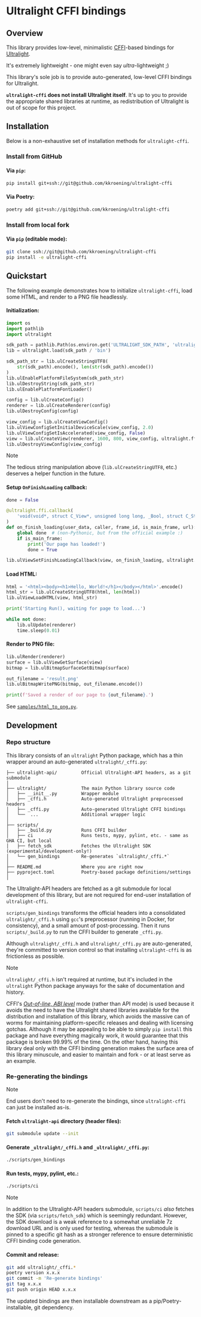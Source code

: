 # Ultralight CFFI bindings

## Overview

This library provides low-level, minimalistic [CFFI](https://cffi.readthedocs.io/en/latest/overview.html)-based bindings for [Ultralight](https://ultralig.ht/).

It's extremely lightweight - one might even say _ultra_-lightweight ;)

This library's sole job is to provide auto-generated, low-level CFFI bindings for Ultralight.

**`ultralight-cffi` does not install Ultralight itself**.  It's up to you to provide the appropriate shared libraries at runtime, as redistribution of Ultralight is out of scope for this project.

## Installation

Below is a non-exhaustive set of installation methods for `ultralight-cffi`.

### Install from GitHub

#### Via `pip`:

```bash
pip install git+ssh://git@github.com/kkroening/ultralight-cffi
```

#### Via Poetry:

```bash
poetry add git+ssh://git@github.com/kkroening/ultralight-cffi
```

### Install from local fork

#### Via `pip` (editable mode):

```bash
git clone ssh://git@github.com/kkroening/ultralight-cffi
pip install -e ultralight-cffi
```

## Quickstart

The following example demonstrates how to initialize `ultralight-cffi`, load some HTML, and render to a PNG file headlessly.

#### Initialization:

```python
import os
import pathlib
import ultralight

sdk_path = pathlib.Path(os.environ.get('ULTRALIGHT_SDK_PATH', 'ultralight-sdk'))
lib = ultralight.load(sdk_path / 'bin')

sdk_path_str = lib.ulCreateStringUTF8(
    str(sdk_path).encode(), len(str(sdk_path).encode())
)
lib.ulEnablePlatformFileSystem(sdk_path_str)
lib.ulDestroyString(sdk_path_str)
lib.ulEnablePlatformFontLoader()

config = lib.ulCreateConfig()
renderer = lib.ulCreateRenderer(config)
lib.ulDestroyConfig(config)

view_config = lib.ulCreateViewConfig()
lib.ulViewConfigSetInitialDeviceScale(view_config, 2.0)
lib.ulViewConfigSetIsAccelerated(view_config, False)
view = lib.ulCreateView(renderer, 1600, 800, view_config, ultralight.ffi.NULL)
lib.ulDestroyViewConfig(view_config)
```

> [!NOTE]
> The tedious string manipulation above (`lib.ulCreateStringUTF8`, etc.) deserves a helper function in the future.

#### Setup `OnFinishLoading` callback:

```python
done = False

@ultralight.ffi.callback(
    'void(void*, struct C_View*, unsigned long long, _Bool, struct C_String*)'
)
def on_finish_loading(user_data, caller, frame_id, is_main_frame, url):
    global done  # (non-Pythonic, but from the official example :)
    if is_main_frame:
        print('Our page has loaded!')
        done = True

lib.ulViewSetFinishLoadingCallback(view, on_finish_loading, ultralight.ffi.NULL)
```

#### Load HTML:

```python
html = '<html><body><h1>Hello, World!</h1></body></html>'.encode()
html_str = lib.ulCreateStringUTF8(html, len(html))
lib.ulViewLoadHTML(view, html_str)

print('Starting Run(), waiting for page to load...')

while not done:
    lib.ulUpdate(renderer)
    time.sleep(0.01)
```

#### Render to PNG file:

```python
lib.ulRender(renderer)
surface = lib.ulViewGetSurface(view)
bitmap = lib.ulBitmapSurfaceGetBitmap(surface)

out_filename = 'result.png'
lib.ulBitmapWritePNG(bitmap, out_filename.encode())

print(f'Saved a render of our page to {out_filename}.')
```

See [`samples/html_to_png.py`](samples/html_to_png.py).

## Development

### Repo structure

This library consists of an `ultralight` Python package, which has a thin wrapper around an auto-generated `ultralight/_cffi.py`:

```
├── ultralight-api/         Official Ultralight-API headers, as a git submodule
│
├── ultralight/             The main Python library source code
│   ├── __init__.py         Wrapper module
│   ├── _cffi.h             Auto-generated Ultralight preprocessed headers
│   ├── _cffi.py            Auto-generated Ultralight CFFI bindings
│   └──  ...                Additional wrapper logic
│
├── scripts/
│   ├── _build.py           Runs CFFI builder
│   ├── ci                  Runs tests, mypy, pylint, etc. - same as GHA CI, but local
│   ├── fetch_sdk           Fetches the Ultralight SDK (experimental/development-only!)
│   └── gen_bindings        Re-generates `ultralight/_cffi.*`
│
├── README.md               Where you are right now
├── pyproject.toml          Poetry-based package definitions/settings
│
```

The Ultralight-API headers are fetched as a git submodule for local development of this library, but are not required for end-user installation of `ultralight-cffi`.

`scripts/gen_bindings` transforms the official headers into a consolidated `ultralight/_cffi.h` using `gcc`'s preprocessor (running in Docker, for consistency), and a small amount of post-processing.  Then it runs `scripts/_build.py` to run the CFFI builder to generate `_cffi.py`.

Although `ultralight/_cffi.h` and `ultralight/_cffi.py` are auto-generated, they're committed to version control so that installing `ultralight-cffi` is as frictionless as possible.

> [!NOTE]
> `ultralight/_cffi.h` isn't required at runtime, but it's included in the `ultralight` Python package anyways for the sake of documentation and history.

CFFI's _[Out-of-line, ABI level](https://cffi.readthedocs.io/en/latest/overview.html#out-of-line-abi-level)_ mode (rather than API mode) is used because it avoids the need to have the Ultralight shared libraries available for the distribution and installation of this library, which avoids the massive can of worms for maintaining platform-specific releases and dealing with licensing gotchas.  Although it may be appealing to be able to simply `pip install` this package and have everything magically work, it would guarantee that this package is broken 99.99% of the time.  On the other hand, having this library deal only with the CFFI binding generation makes the surface area of this library minuscule, and easier to maintain and fork - or at least serve as an example.

### Re-generating the bindings

> [!NOTE]
> End users don't need to re-generate the bindings, since `ultralight-cffi` can just be installed as-is.

#### Fetch `ultralight-api` directory (header files):

```bash
git submodule update --init
```

#### Generate `_ultralight/_cffi.h` and `_ultralight/_cffi.py`:

```bash
./scripts/gen_bindings
```

#### Run tests, mypy, pylint, etc.:

```bash
./scripts/ci
```

> [!NOTE]
> In addition to the Ultralight-API headers submodule, `scripts/ci` _also_ fetches the SDK (via `scripts/fetch_sdk`) which is seemingly redundant.  However, the SDK download is a weak reference to a somewhat unreliable 7z download URL and is only used for testing, whereas the submodule is pinned to a specific git hash as a stronger reference to ensure deterministic CFFI binding code generation.

#### Commit and release:

```bash
git add ultralight/_cffi.*
poetry version x.x.x
git commit -m 'Re-generate bindings'
git tag x.x.x
git push origin HEAD x.x.x
```

The updated bindings are then installable downstream as a pip/Poetry-installable, git dependency.
